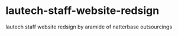 # lautech-staff-website-redsign
lautech staff website redsign by aramide of natterbase outsourcings
